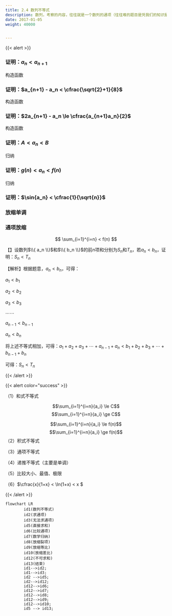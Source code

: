 ```yaml
---
title: 2.4 数列不等式
description: 数列，考察的内容，往往就是一个数列的通项（往往难的题目是凭我们的知识是求不出通项的）
date: 2017-01-05
weight: 40000


---
```


{{< alert >}}


### 证明：$a_n < a_{n+1}$
构造函数
### 证明：$a_{n+1} - a_n < \cfrac{\sqrt{2}+1}{8}$
构造函数

### 证明：$2a_{n+1} - a_n \le \cfrac{a_{n+1}a_n}{2}$
构造函数


### 证明：$A< a_n < B$
归纳

### 证明：$g(n) < a_n < f(n)$
归纳

### 证明：$\sin{a_n} < \cfrac{1}{\sqrt{n}}$




### 放缩单调



### 通项放缩

$$ \sum_{i=1}^{i=n} < f(n) $$

【】设数列$\\{ a_n \\}$和$\\{ b_n \\}$的前$n$项和分别为$S_n$和$T_n$，若$a_n < b_n$，证明：$S_n < T_n$

【解析】根据题意，$a_n < b_n$，可得：

$a_1 < b_1$

$a_2 < b_2$

$a_3 < b_3$

$\cdots\cdots$

$a_{n-1} < b_{n-1}$

$a_n < b_n$

将上述不等式相加，可得：$a_1+a_2+a_3+\cdots+a_{n-1}+a_n < b_1+b_2+b_3+\cdots+b_{n-1}+b_n$

可得：$S_n < T_n$

{{< /alert >}}

{{< alert color="success" >}}

（1）和式不等式

$$\sum_{i=1}^{i=n}{a_i} \le C$$
$$\sum_{i=1}^{i=n}{a_i} \ge C$$

$$\sum_{i=1}^{i=n}{a_i} \le f(n)$$
$$\sum_{i=1}^{i=n}{a_i} \ge f(n)$$
（2）积式不等式

（3）通项不等式

（4）递推不等式（主要是单调）

（5）比较大小、最值、极限


（6）$\cfrac{x}{1+x} < \ln(1+x) < x $







{{< /alert >}}








```mermaid
flowchart LR
        id1(数列不等式)
        id2(求通项)
        id3(无法求通项)
        id5(直接求和)
        id6(比较通项)
        id7(数学归纳)
        id8(放缩裂项)
        id9(放缩等比)
        id10(放缩差比)
        id12(不可求和)
        id13(结束)
        id1-->id2;
        id1-->id3;
        id2 -->id5;
        id2-->id12;
        id12-->id6;
        id12-->id7;
        id12-->id8;
        id12-->id9;
        id12-->id10;
        id5 --> id13;

```

















